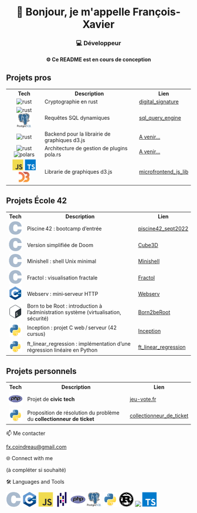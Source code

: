 <h1 align="center">👋 Bonjour, je m'appelle François-Xavier</h1> <h3 align="center">💻 Développeur</h3> <h4 align="center">⚙️ Ce README est en cours de conception</h4>

## Projets pros

<table>
  <tr> <th>Tech</th> <th>Description</th> <th>Lien</th> </tr> 
  <tr> <td align="center"><img src="https://upload.wikimedia.org/wikipedia/commons/d/d5/Rust_programming_language_black_logo.svg" alt="rust" width="40" height="40"/></td> <td>Cryptographie en rust</td> <td><a href="https://github.com/FXC-ai/digital_signature">digital_signature</a></td> </tr>
  <tr> <td align="center"><img src="https://upload.wikimedia.org/wikipedia/commons/d/d5/Rust_programming_language_black_logo.svg" alt="rust" width="40" height="40"/> <img src="https://raw.githubusercontent.com/devicons/devicon/master/icons/postgresql/postgresql-original-wordmark.svg" width="40"/></td> <td>Requêtes SQL dynamiques</td> <td><a href="https://github.com/FXC-ai/sql_query_engine">sql_query_engine</a></td> </tr>
  
  <tr> <td align="center"><img src="https://upload.wikimedia.org/wikipedia/commons/d/d5/Rust_programming_language_black_logo.svg" alt="rust" width="40" height="40"/></td> <td>Backend pour la librairie de graphiques d3.js</td> <td><a href="">A venir...</a></td> </tr>  

  <tr> <td align="center"><img src="https://upload.wikimedia.org/wikipedia/commons/d/d5/Rust_programming_language_black_logo.svg" alt="rust" width="40" height="40"/><img src="https://encrypted-tbn0.gstatic.com/images?q=tbn:ANd9GcSl2tLN_XyrGc4oW_Kn-VPBbwQiCVdhiD2tsQ&s" alt="polars" width="120" height="40"/></td> <td>Architecture de gestion de plugins pola.rs</td> <td><a href="">A venir...</a></td> </tr>

  <tr> <td align="center"> <img src="https://raw.githubusercontent.com/devicons/devicon/master/icons/javascript/javascript-original.svg" width="30"/> <img src="https://raw.githubusercontent.com/devicons/devicon/master/icons/typescript/typescript-original.svg" width="30"/> <img src="https://raw.githubusercontent.com/devicons/devicon/master/icons/d3js/d3js-original.svg" width="30"/> </td> <td>Librarie de graphiques d3.js</td> <td><a href="https://github.com/FXC-ai/microfrontend_js_lib">microfrontend_js_lib</a></td> </tr>
</table>

## Projets École 42

<table>
  <tr><th>Tech</th><th>Description</th><th>Lien</th></tr>
  <tr><td align="center"><img src="https://raw.githubusercontent.com/devicons/devicon/master/icons/c/c-original.svg" width="40"/></td><td>Piscine 42 : bootcamp d’entrée</td><td><a href="https://github.com/FXC-ai/piscine42_sept2022">piscine42_sept2022</a></td></tr>
  <tr><td align="center"><img src="https://raw.githubusercontent.com/devicons/devicon/master/icons/c/c-original.svg" width="40"/></td><td>Version simplifiée de Doom</td><td><a href="https://github.com/FXC-ai/Cube3D">Cube3D</a></td></tr>
  <tr><td align="center"><img src="https://raw.githubusercontent.com/devicons/devicon/master/icons/c/c-original.svg" width="40"/></td><td>Minishell : shell Unix minimal</td><td><a href="https://github.com/FXC-ai/Minishell">Minishell</a></td></tr>
  <tr><td align="center"><img src="https://raw.githubusercontent.com/devicons/devicon/master/icons/c/c-original.svg" width="40"/></td><td>Fractol : visualisation fractale</td><td><a href="https://github.com/FXC-ai/fractol">Fractol</a></td></tr>
  <tr><td align="center"><img src="https://raw.githubusercontent.com/devicons/devicon/master/icons/cplusplus/cplusplus-original.svg" width="40"/></td><td>Webserv : mini‑serveur HTTP</td><td><a href="https://github.com/FXC-ai/webserv">Webserv</a></td></tr>
  <tr><td align="center"><img src="https://raw.githubusercontent.com/devicons/devicon/master/icons/bash/bash-original.svg" width="40"/></td><td>Born to be Root : introduction à l’administration système (virtualisation, sécurité)</td><td><a href="https://github.com/FXC-ai/Born2beRoot">Born2beRoot</a></td></tr>
  <tr><td align="center"><img src="https://raw.githubusercontent.com/devicons/devicon/master/icons/python/python-original.svg" width="40"/></td><td>Inception : projet C web / serveur (42 cursus)</td><td><a href="https://github.com/FXC-ai/inception">Inception</a></td></tr>
  <tr><td align="center"><img src="https://raw.githubusercontent.com/devicons/devicon/master/icons/python/python-original.svg" width="40"/></td><td>ft_linear_regression : implémentation d’une régression linéaire en Python</td><td><a href="https://github.com/FXC-ai/ft_linear_regression">ft_linear_regression</a></td></tr>
</table>



## Projets personnels

<table> <tr> <th>Tech</th> <th>Description</th> <th>Lien</th> </tr> <tr> <td align="center"><img src="https://raw.githubusercontent.com/devicons/devicon/master/icons/php/php-original.svg" width="40"/></td> <td>Projet de <strong>civic tech</strong></td> <td><a href="https://github.com/FXC-ai/jeu-vote.fr">jeu-vote.fr</a></td> </tr> <tr> <td align="center"><img src="https://raw.githubusercontent.com/devicons/devicon/master/icons/python/python-original.svg" width="40"/></td> <td>Proposition de résolution du problème du <strong>collectionneur de ticket</strong></td> <td><a href="https://github.com/FXC-ai/collectionneur_de_ticket">collectionneur_de_ticket</a></td> </tr> </table>
📫 Me contacter

fx.coindreau@gmail.com

🌐 Connect with me

(à compléter si souhaité)

🛠️ Languages and Tools

<p align="left"> <img src="https://raw.githubusercontent.com/devicons/devicon/master/icons/c/c-original.svg" width="40"/> <img src="https://raw.githubusercontent.com/devicons/devicon/master/icons/cplusplus/cplusplus-original.svg" width="40"/> <img src="https://raw.githubusercontent.com/devicons/devicon/master/icons/javascript/javascript-original.svg" width="40"/> <img src="https://raw.githubusercontent.com/devicons/devicon/2ae2a900d2f041da66e950e4d48052658d850630/icons/pandas/pandas-original.svg" width="40"/> <img src="https://raw.githubusercontent.com/devicons/devicon/master/icons/php/php-original.svg" width="40"/> <img src="https://raw.githubusercontent.com/devicons/devicon/master/icons/postgresql/postgresql-original-wordmark.svg" width="40"/> <img src="https://raw.githubusercontent.com/devicons/devicon/master/icons/python/python-original.svg" width="40"/> <img src="https://raw.githubusercontent.com/devicons/devicon/master/icons/rust/rust-plain.svg" width="40"/> <img src="https://www.vectorlogo.zone/logos/tensorflow/tensorflow-icon.svg" width="40"/> <img src="https://raw.githubusercontent.com/devicons/devicon/master/icons/typescript/typescript-original.svg" width="40"/> </p>
